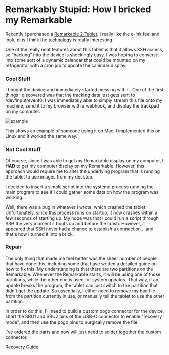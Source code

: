 # Remarkably Stupid: How I bricked my Remarkable

Recently I purchased a [Remarkable 2 Tablet](https://remarkable.com/products/remarkable-2). I really like the e-ink feel and look, plus I think the [technology](https://www.youtube.com/watch?v=Oqu1--AzM7U) is really interesting.

One of the really neat features about this tablet is that it allows SSH access, so "hacking" into the device is shockingly easy. I was hoping to convert it into some sort of a dynamic calendar that could be mounted on my refrigerator with a cron job to update the calendar display.

### Cool Stuff

I bought the device and immediately started messing with it. One of the first things I discovered was that the tracking data just gets sent to /dev/input/event0. I was immediately able to simply stream this file onto my machine, send it to my browser with a webhook, and display the trackpad on my computer.

![example](https://gitlab.com/afandian/pipes-and-paper/-/raw/master/images/screenshot.jpg)

This shows an example of someone using it on Mac. I implemented this on Linux and it worked the same way.

### Not Cool Stuff

Of course, since I was able to get my Remarkable display on my computer, I **HAD** to get my computer display on my Remarkable. However, this approach would require me to alter the underlying program that is running the tablet to use images from my desktop.

I decided to insert a simple script into the systemd process running the main program to see if I could gather some data on how the program was working...

Well, there was a bug in whatever I wrote, which crashed the tablet. Unfortunately, since this process runs on startup, it now crashes within a few seconds of starting up. My hope was that I could run a script through SSH the very moment it boots up and before the crash. However, it appeared that SSH never had a chance to establish a connection... and that's how I turned it into a brick.

### Repair

The only thing that made me feel better was the sheer number of people that have done this, including some that have written a detailed guide on how to fix this. My understanding is that there are two partitions on the Remarkable. Whenever the Remarkable starts, it will be using one of those partitions, while the other one is used for system updates. That way, if an update breaks the program, the tablet can just switch to the partition that didn't get the update. So essentially, I either need to remove my bad file from the partition currently in use, or manually tell the tablet to use the other partition.

In order to do this, I'll need to build a custom pogo connector for the device, short the SBU1 and SBU2 pins of the USB-C connector to enable "recovery mode", and then use the pogo pins to surgically remove the file.

I've ordered the parts and now will just need to solder together the custom connector.

[Recovery Guide](https://github.com/ddvk/remarkable2-recovery)
